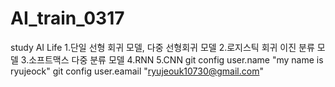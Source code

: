 # AI_train_0317
study AI Life
1.단일 선형 회귀 모델, 다중 선형회귀 모델
2.로지스틱 회귀 이진 분류 모델
3.소프트맥스 다중 분류 모델
4.RNN
5.CNN
git config user.name "my name is ryujeock"
git config user.eamail "ryujeouk10730@gmail.com"

